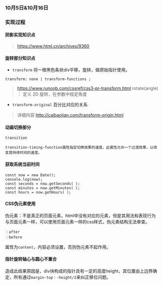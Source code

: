 ### 10月5日&10月16日

### 实现过程
#### 阴影实现知识点
> https://www.html.cn/archives/9360

#### 旋转部分知识点
* `transform` 将一根黑色条状div平移，旋转，做原始指针使用。
```
transform: none | transform-functions ;
```
> https://www.runoob.com/cssref/css3-pr-transform.html
rotate(angle) ： 定义 2D 旋转，在参数中规定角度
* `transform-original` 百分比对应的关系
>详细内容
>http://caibaojian.com/transform-origin.html

#### 动画切换部分
`transition` 
```
transition-timing-function属性指定切换效果的速度。此属性允许一个过渡效果，以改变其持续时间的速度。
```
#### 获取系统当前时间
```
const now = new Date();
console.log(now);
const seconds = now.getSeconds( );
const minutes = now.getMinutes( );
const hours = now.getHours( );
```

#### CSS伪元素使用
伪元素：不是真正的页面元素，html中没有对应的元素，但是其用法和表现行为与页面元素一样，可以使用页面元素一样的css样式，伪元素结构无法审查。
```
：after  
：before
```
属性为`content`，内容必须设置，否则伪元素不起作用。

#### 指针旋转轴心与圆心不重合
造成此结果原因是，div块构成的指针具有一定的高度height，其位置由上边界确定，所有通过`margin-top：-height/2`来纠正移位问题。


